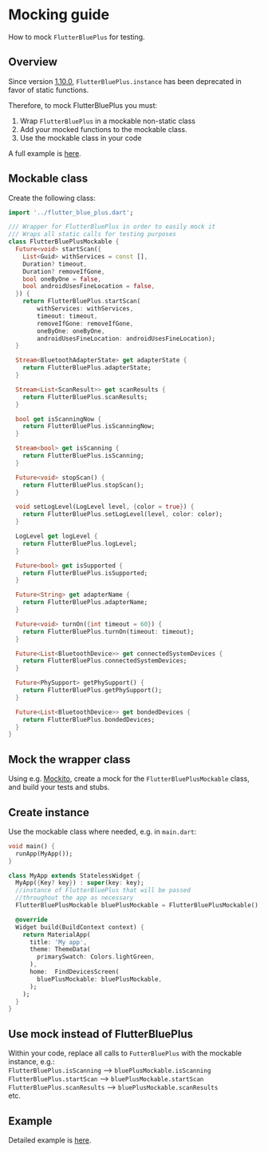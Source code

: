 # Mocking guide

How to mock `FlutterBluePlus` for testing.

## Overview

Since version [1.10.0](https://pub.dev/packages/flutter_blue_plus/changelog#1100), `FlutterBluePlus.instance` has been deprecated in favor of static functions. 

Therefore, to mock FlutterBluePlus you must:

1. Wrap `FlutterBluePlus` in a mockable non-static class
2. Add your mocked functions to the mockable class.
2. Use the mockable class in your code

A full example is [here](https://dsavir-h.medium.com/mocking-bluetooth-in-flutter-updated-cb3b9484ae02).

## Mockable class

Create the following class:

```dart
import '../flutter_blue_plus.dart';

/// Wrapper for FlutterBluePlus in order to easily mock it
/// Wraps all static calls for testing purposes
class FlutterBluePlusMockable {
  Future<void> startScan({
    List<Guid> withServices = const [],
    Duration? timeout,
    Duration? removeIfGone,
    bool oneByOne = false,
    bool androidUsesFineLocation = false,
  }) {
    return FlutterBluePlus.startScan(
        withServices: withServices,
        timeout: timeout,
        removeIfGone: removeIfGone,
        oneByOne: oneByOne,
        androidUsesFineLocation: androidUsesFineLocation);
  }

  Stream<BluetoothAdapterState> get adapterState {
    return FlutterBluePlus.adapterState;
  }

  Stream<List<ScanResult>> get scanResults {
    return FlutterBluePlus.scanResults;
  }

  bool get isScanningNow {
    return FlutterBluePlus.isScanningNow;
  }

  Stream<bool> get isScanning {
    return FlutterBluePlus.isScanning;
  }

  Future<void> stopScan() {
    return FlutterBluePlus.stopScan();
  }

  void setLogLevel(LogLevel level, {color = true}) {
    return FlutterBluePlus.setLogLevel(level, color: color);
  }

  LogLevel get logLevel {
    return FlutterBluePlus.logLevel;
  }

  Future<bool> get isSupported {
    return FlutterBluePlus.isSupported;
  }

  Future<String> get adapterName {
    return FlutterBluePlus.adapterName;
  }

  Future<void> turnOn({int timeout = 60}) {
    return FlutterBluePlus.turnOn(timeout: timeout);
  }

  Future<List<BluetoothDevice>> get connectedSystemDevices {
    return FlutterBluePlus.connectedSystemDevices;
  }

  Future<PhySupport> getPhySupport() {
    return FlutterBluePlus.getPhySupport();
  }

  Future<List<BluetoothDevice>> get bondedDevices {
    return FlutterBluePlus.bondedDevices;
  }
}
```

## Mock the wrapper class

Using e.g. [Mockito](https://pub.dev/packages/mockito), create a mock for the `FlutterBluePlusMockable` class, and build your tests and stubs.

## Create instance

Use the mockable class where needed, e.g. in `main.dart`:

```dart
void main() {
  runApp(MyApp());
}

class MyApp extends StatelessWidget {
  MyApp({Key? key}) : super(key: key);
  //instance of FlutterBluePlus that will be passed
  //throughout the app as necessary
  FlutterBluePlusMockable bluePlusMockable = FlutterBluePlusMockable();//<--

  @override
  Widget build(BuildContext context) {
    return MaterialApp(
      title: 'My app',
      theme: ThemeData(
        primarySwatch: Colors.lightGreen,
      ),
      home:  FindDevicesScreen(
        bluePlusMockable: bluePlusMockable,
      );
    );
  }
}
```

## Use mock instead of FlutterBluePlus

Within your code, replace all calls to `FutterBluePlus` with the mockable instance, e.g.:  
`FlutterBluePlus.isScanning` --> `bluePlusMockable.isScanning`  
`FlutterBluePlus.startScan` --> `bluePlusMockable.startScan`  
`FlutterBluePlus.scanResults` --> `bluePlusMockable.scanResults`  
etc.

## Example

Detailed example is [here](https://dsavir-h.medium.com/mocking-bluetooth-in-flutter-updated-cb3b9484ae02).
